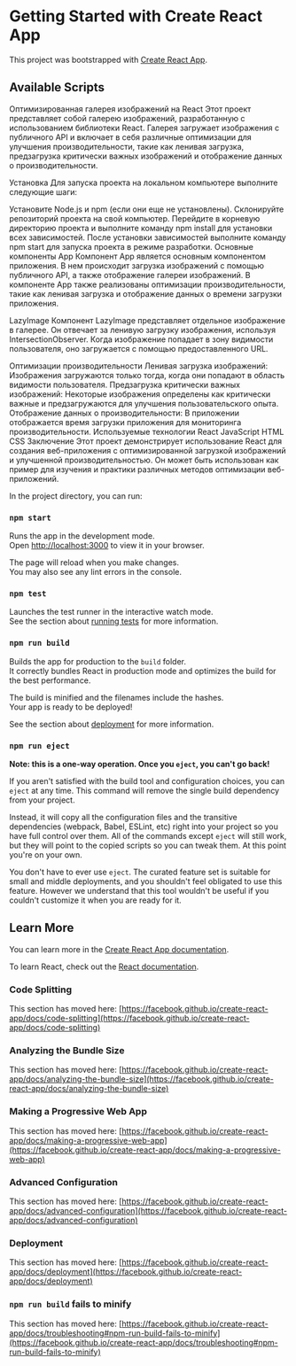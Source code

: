 # Getting Started with Create React App

This project was bootstrapped with [Create React App](https://github.com/facebook/create-react-app).

## Available Scripts
Оптимизированная галерея изображений на React
Этот проект представляет собой галерею изображений, разработанную с использованием библиотеки React. Галерея загружает изображения с публичного API и включает в себя различные оптимизации для улучшения производительности, такие как ленивая загрузка, предзагрузка критически важных изображений и отображение данных о производительности.

Установка
Для запуска проекта на локальном компьютере выполните следующие шаги:

Установите Node.js и npm (если они еще не установлены).
Склонируйте репозиторий проекта на свой компьютер.
Перейдите в корневую директорию проекта и выполните команду npm install для установки всех зависимостей.
После установки зависимостей выполните команду npm start для запуска проекта в режиме разработки.
Основные компоненты
App
Компонент App является основным компонентом приложения. В нем происходит загрузка изображений с помощью публичного API, а также отображение галереи изображений. В компоненте App также реализованы оптимизации производительности, такие как ленивая загрузка и отображение данных о времени загрузки приложения.

LazyImage
Компонент LazyImage представляет отдельное изображение в галерее. Он отвечает за ленивую загрузку изображения, используя IntersectionObserver. Когда изображение попадает в зону видимости пользователя, оно загружается с помощью предоставленного URL.

Оптимизации производительности
Ленивая загрузка изображений: Изображения загружаются только тогда, когда они попадают в область видимости пользователя.
Предзагрузка критически важных изображений: Некоторые изображения определены как критически важные и предзагружаются для улучшения пользовательского опыта.
Отображение данных о производительности: В приложении отображается время загрузки приложения для мониторинга производительности.
Используемые технологии
React
JavaScript
HTML
CSS
Заключение
Этот проект демонстрирует использование React для создания веб-приложения с оптимизированной загрузкой изображений и улучшенной производительностью. Он может быть использован как пример для изучения и практики различных методов оптимизации веб-приложений.


In the project directory, you can run:

### `npm start`

Runs the app in the development mode.\
Open [http://localhost:3000](http://localhost:3000) to view it in your browser.

The page will reload when you make changes.\
You may also see any lint errors in the console.

### `npm test`

Launches the test runner in the interactive watch mode.\
See the section about [running tests](https://facebook.github.io/create-react-app/docs/running-tests) for more information.

### `npm run build`

Builds the app for production to the `build` folder.\
It correctly bundles React in production mode and optimizes the build for the best performance.

The build is minified and the filenames include the hashes.\
Your app is ready to be deployed!

See the section about [deployment](https://facebook.github.io/create-react-app/docs/deployment) for more information.

### `npm run eject`

**Note: this is a one-way operation. Once you `eject`, you can't go back!**

If you aren't satisfied with the build tool and configuration choices, you can `eject` at any time. This command will remove the single build dependency from your project.

Instead, it will copy all the configuration files and the transitive dependencies (webpack, Babel, ESLint, etc) right into your project so you have full control over them. All of the commands except `eject` will still work, but they will point to the copied scripts so you can tweak them. At this point you're on your own.

You don't have to ever use `eject`. The curated feature set is suitable for small and middle deployments, and you shouldn't feel obligated to use this feature. However we understand that this tool wouldn't be useful if you couldn't customize it when you are ready for it.

## Learn More

You can learn more in the [Create React App documentation](https://facebook.github.io/create-react-app/docs/getting-started).

To learn React, check out the [React documentation](https://reactjs.org/).

### Code Splitting

This section has moved here: [https://facebook.github.io/create-react-app/docs/code-splitting](https://facebook.github.io/create-react-app/docs/code-splitting)

### Analyzing the Bundle Size

This section has moved here: [https://facebook.github.io/create-react-app/docs/analyzing-the-bundle-size](https://facebook.github.io/create-react-app/docs/analyzing-the-bundle-size)

### Making a Progressive Web App

This section has moved here: [https://facebook.github.io/create-react-app/docs/making-a-progressive-web-app](https://facebook.github.io/create-react-app/docs/making-a-progressive-web-app)

### Advanced Configuration

This section has moved here: [https://facebook.github.io/create-react-app/docs/advanced-configuration](https://facebook.github.io/create-react-app/docs/advanced-configuration)

### Deployment

This section has moved here: [https://facebook.github.io/create-react-app/docs/deployment](https://facebook.github.io/create-react-app/docs/deployment)

### `npm run build` fails to minify

This section has moved here: [https://facebook.github.io/create-react-app/docs/troubleshooting#npm-run-build-fails-to-minify](https://facebook.github.io/create-react-app/docs/troubleshooting#npm-run-build-fails-to-minify)
